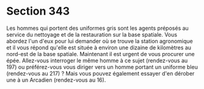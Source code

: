 # Section 343

Les hommes qui portent des uniformes gris sont les agents 
préposés au service du nettoyage et de la restauration sur la base 
spatiale. Vous abordez l'un d'eux pour lui demander où se trouve 
la station agronomique et il vous répond qu'elle est située à 
environ une dizaine de kilomètres au nord-est de la base spatiale. 
Maintenant il est urgent de vous procurer une épée. Allez-vous 
interroger le même homme à ce sujet (rendez-vous au 197) ou 
préférez-vous vous diriger vers un homme portant un uniforme 
bleu (rendez-vous au 217) ? Mais vous pouvez également essayer 
d'en dérober une à un Arcadien (rendez-vous au 16).